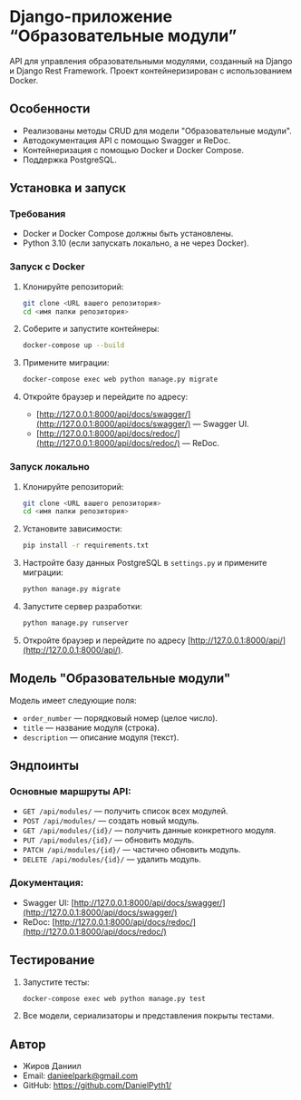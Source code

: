 # Django-приложение “Образовательные модули”

API для управления образовательными модулями, созданный на Django и Django Rest Framework. Проект контейнеризирован с использованием Docker.

## Особенности

- Реализованы методы CRUD для модели "Образовательные модули".
- Автодокументация API с помощью Swagger и ReDoc.
- Контейнеризация с помощью Docker и Docker Compose.
- Поддержка PostgreSQL.

## Установка и запуск

### Требования

- Docker и Docker Compose должны быть установлены.
- Python 3.10 (если запускать локально, а не через Docker).

### Запуск с Docker

1. Клонируйте репозиторий:
   ```bash
   git clone <URL вашего репозитория>
   cd <имя папки репозитория>
   ```

2. Соберите и запустите контейнеры:
   ```bash
   docker-compose up --build
   ```

3. Примените миграции:
   ```bash
   docker-compose exec web python manage.py migrate
   ```

4. Откройте браузер и перейдите по адресу:
   - [http://127.0.0.1:8000/api/docs/swagger/](http://127.0.0.1:8000/api/docs/swagger/) — Swagger UI.
   - [http://127.0.0.1:8000/api/docs/redoc/](http://127.0.0.1:8000/api/docs/redoc/) — ReDoc.

### Запуск локально

1. Клонируйте репозиторий:
   ```bash
   git clone <URL вашего репозитория>
   cd <имя папки репозитория>
   ```

2. Установите зависимости:
   ```bash
   pip install -r requirements.txt
   ```

3. Настройте базу данных PostgreSQL в `settings.py` и примените миграции:
   ```bash
   python manage.py migrate
   ```

4. Запустите сервер разработки:
   ```bash
   python manage.py runserver
   ```

5. Откройте браузер и перейдите по адресу [http://127.0.0.1:8000/api/](http://127.0.0.1:8000/api/).

## Модель "Образовательные модули"

Модель имеет следующие поля:
- `order_number` — порядковый номер (целое число).
- `title` — название модуля (строка).
- `description` — описание модуля (текст).

## Эндпоинты

### Основные маршруты API:
- `GET /api/modules/` — получить список всех модулей.
- `POST /api/modules/` — создать новый модуль.
- `GET /api/modules/{id}/` — получить данные конкретного модуля.
- `PUT /api/modules/{id}/` — обновить модуль.
- `PATCH /api/modules/{id}/` — частично обновить модуль.
- `DELETE /api/modules/{id}/` — удалить модуль.

### Документация:
- Swagger UI: [http://127.0.0.1:8000/api/docs/swagger/](http://127.0.0.1:8000/api/docs/swagger/)
- ReDoc: [http://127.0.0.1:8000/api/docs/redoc/](http://127.0.0.1:8000/api/docs/redoc/)

## Тестирование

1. Запустите тесты:
   ```bash
   docker-compose exec web python manage.py test
   ```

2. Все модели, сериализаторы и представления покрыты тестами.

## Автор

- Жиров Даниил
- Email: danieelpark@gmail.com
- GitHub: https://github.com/DanielPyth1/


